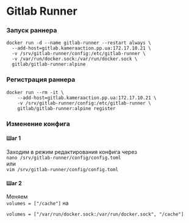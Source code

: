 # Gitlab Runner

### Запуск раннера
```
docker run -d --name gitlab-runner --restart always \
  --add-host=gitlab.kameraaction.pp.ua:172.17.10.21 \
  -v /srv/gitlab-runner/config:/etc/gitlab-runner \
  -v /var/run/docker.sock:/var/run/docker.sock \
  gitlab/gitlab-runner:alpine
```

### Регистрация раннера
```
docker run --rm -it \
    --add-host=gitlab.kameraaction.pp.ua:172.17.10.21 \
    -v /srv/gitlab-runner/config:/etc/gitlab-runner \
    gitlab/gitlab-runner:alpine register
```

### Изменение конфига
#### Шаг 1
Заходим в режим редактирования конфига через        
`nano /srv/gitlab-runner/config/config.toml`        
или     
`vim /srv/gitlab-runner/config/config.toml`

#### Шаг 2 
Меняем      
`volumes = ["/cache"]` на       
```
volumes = ["/var/run/docker.sock:/var/run/docker.sock", "/cache"]
```
